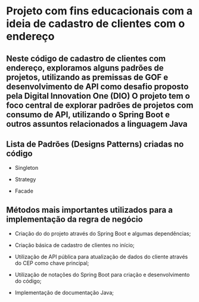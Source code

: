 # Projeto com fins educacionais com a ideia de cadastro de clientes com o endereço

## Neste código de cadastro de clientes com endereço, exploramos alguns padrões de projetos, utilizando as premissas de GOF e desenvolvimento de API como desafio proposto pela Digital Innovation One (DIO) O projeto tem o foco central de explorar padrões de projetos com consumo de API, utilizando o Spring Boot e outros assuntos relacionados a linguagem Java

## Lista de Padrões (Designs Patterns) criadas no código

* Singleton

* Strategy

* Facade

## Métodos mais importantes utilizados para a implementação da regra de negócio

* Criação do do projeto através do Spring Boot e algumas dependências;

* Criação básica de cadastro de clientes no início;

* Utilização de API pública para atualização de dados do cliente através do CEP como chave principal;

* Utilização de notações do Spring Boot para criação e desenvolvimento do código;

* Implementação de documentação Java;
